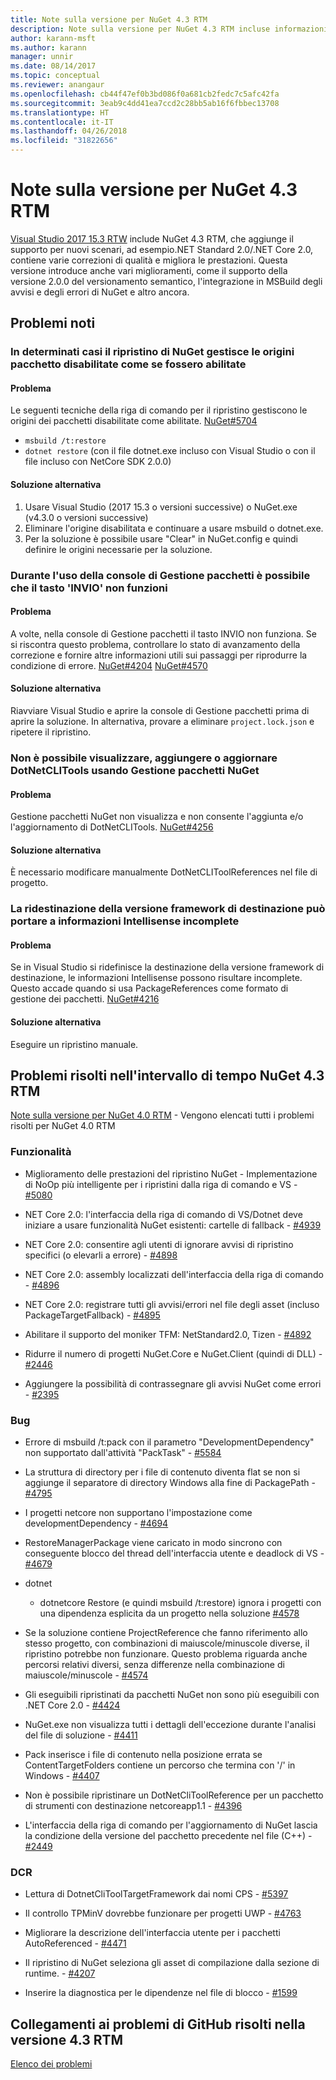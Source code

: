 ```yaml
---
title: Note sulla versione per NuGet 4.3 RTM
description: Note sulla versione per NuGet 4.3 RTM incluse informazioni su problemi noti, correzioni di bug, funzionalità aggiunte e DCR.
author: karann-msft
ms.author: karann
manager: unnir
ms.date: 08/14/2017
ms.topic: conceptual
ms.reviewer: anangaur
ms.openlocfilehash: cb44f47ef0b3bd086f0a681cb2fedc7c5afc42fa
ms.sourcegitcommit: 3eab9c4dd41ea7ccd2c28bb5ab16f6fbbec13708
ms.translationtype: HT
ms.contentlocale: it-IT
ms.lasthandoff: 04/26/2018
ms.locfileid: "31822656"
---
```

# <a name="nuget-43-rtm-release-notes"></a>Note sulla versione per NuGet 4.3 RTM

[Visual Studio 2017 15.3 RTW](https://www.visualstudio.com/news/releasenotes/vs2017-relnotes) include NuGet 4.3 RTM, che aggiunge il supporto per nuovi scenari, ad esempio.NET Standard 2.0/.NET Core 2.0, contiene varie correzioni di qualità e migliora le prestazioni. Questa versione introduce anche vari miglioramenti, come il supporto della versione 2.0.0 del versionamento semantico, l'integrazione in MSBuild degli avvisi e degli errori di NuGet e altro ancora.

## <a name="known-issues"></a>Problemi noti

### <a name="nuget-restore-may-treat-disabled-package-sources-as-enabled-in-some-cases"></a>In determinati casi il ripristino di NuGet gestisce le origini pacchetto disabilitate come se fossero abilitate

#### <a name="issue"></a>Problema

Le seguenti tecniche della riga di comando per il ripristino gestiscono le origini dei pacchetti disabilitate come abilitate. [NuGet#5704](https://github.com/NuGet/Home/issues/5704)
- `msbuild /t:restore`
- `dotnet restore` (con il file dotnet.exe incluso con Visual Studio o con il file incluso con NetCore SDK 2.0.0)

#### <a name="workaround"></a>Soluzione alternativa

1. Usare Visual Studio (2017 15.3 o versioni successive) o NuGet.exe (v4.3.0 o versioni successive)
1. Eliminare l'origine disabilitata e continuare a usare msbuild o dotnet.exe.
1. Per la soluzione è possibile usare "Clear" in NuGet.config e quindi definire le origini necessarie per la soluzione.

### <a name="while-using-package-manager-console-enter-key-may-not-work"></a>Durante l'uso della console di Gestione pacchetti è possibile che il tasto 'INVIO' non funzioni

#### <a name="issue"></a>Problema

A volte, nella console di Gestione pacchetti il tasto INVIO non funziona. Se si riscontra questo problema, controllare lo stato di avanzamento della correzione e fornire altre informazioni utili sui passaggi per riprodurre la condizione di errore. [NuGet#4204](https://github.com/NuGet/Home/issues/4204) [NuGet#4570](https://github.com/NuGet/Home/issues/4570)

#### <a name="workaround"></a>Soluzione alternativa

Riavviare Visual Studio e aprire la console di Gestione pacchetti prima di aprire la soluzione. In alternativa, provare a eliminare `project.lock.json` e ripetere il ripristino.

### <a name="you-are-unable-to-view-add-or-update-dotnetclitools-using-nuget-package-manager"></a>Non è possibile visualizzare, aggiungere o aggiornare DotNetCLITools usando Gestione pacchetti NuGet

#### <a name="issue"></a>Problema

Gestione pacchetti NuGet non visualizza e non consente l'aggiunta e/o l'aggiornamento di DotNetCLITools. [NuGet#4256](https://github.com/NuGet/Home/issues/4256)

#### <a name="workaround"></a>Soluzione alternativa

È necessario modificare manualmente DotNetCLIToolReferences nel file di progetto.

### <a name="retargeting-target-framework-version-may-lead-to-incomplete-intellisense"></a>La ridestinazione della versione framework di destinazione può portare a informazioni Intellisense incomplete

#### <a name="issue"></a>Problema

Se in Visual Studio si ridefinisce la destinazione della versione framework di destinazione, le informazioni Intellisense possono risultare incomplete. Questo accade quando si usa PackageReferences come formato di gestione dei pacchetti. [NuGet#4216](https://github.com/NuGet/Home/issues/4216)

#### <a name="workaround"></a>Soluzione alternativa

Eseguire un ripristino manuale.

## <a name="issues-fixed-in-nuget-43-rtm-timeframe"></a>Problemi risolti nell'intervallo di tempo NuGet 4.3 RTM

[Note sulla versione per NuGet 4.0 RTM](../release-notes/nuget-4.0-RTM.md) - Vengono elencati tutti i problemi risolti per NuGet 4.0 RTM

### <a name="features"></a>Funzionalità

- Miglioramento delle prestazioni del ripristino NuGet - Implementazione di NoOp più intelligente per i ripristini dalla riga di comando e VS - [#5080](https://github.com/NuGet/Home/issues/5080)

- NET Core 2.0: l'interfaccia della riga di comando di VS/Dotnet deve iniziare a usare funzionalità NuGet esistenti: cartelle di fallback - [#4939](https://github.com/NuGet/Home/issues/4939)

- NET Core 2.0: consentire agli utenti di ignorare avvisi di ripristino specifici (o elevarli a errore) - [#4898](https://github.com/NuGet/Home/issues/4898)

- NET Core 2.0: assembly localizzati dell'interfaccia della riga di comando - [#4896](https://github.com/NuGet/Home/issues/4896)

- NET Core 2.0: registrare tutti gli avvisi/errori nel file degli asset (incluso PackageTargetFallback) - [#4895](https://github.com/NuGet/Home/issues/4895)

- Abilitare il supporto del moniker TFM: NetStandard2.0, Tizen - [#4892](https://github.com/NuGet/Home/issues/4892)

- Ridurre il numero di progetti NuGet.Core e NuGet.Client (quindi di DLL) - [#2446](https://github.com/NuGet/Home/issues/2446)

- Aggiungere la possibilità di contrassegnare gli avvisi NuGet come errori - [#2395](https://github.com/NuGet/Home/issues/2395)

### <a name="bugs"></a>Bug

- Errore di msbuild /t:pack con il parametro "DevelopmentDependency" non supportato dall'attività "PackTask" - [#5584](https://github.com/NuGet/Home/issues/5584)

- La struttura di directory per i file di contenuto diventa flat se non si aggiunge il separatore di directory Windows alla fine di PackagePath - [#4795](https://github.com/NuGet/Home/issues/4795)

- I progetti netcore non supportano l'impostazione come developmentDependency - [#4694](https://github.com/NuGet/Home/issues/4694)

- RestoreManagerPackage viene caricato in modo sincrono con conseguente blocco del thread dell'interfaccia utente e deadlock di VS - [#4679](https://github.com/NuGet/Home/issues/4679)

- dotnet
  - dotnetcore Restore (e quindi msbuild /t:restore) ignora i progetti con una dipendenza esplicita da un progetto nella soluzione [#4578](https://github.com/NuGet/Home/issues/4578)

- Se la soluzione contiene ProjectReference che fanno riferimento allo stesso progetto, con combinazioni di maiuscole/minuscole diverse, il ripristino potrebbe non funzionare. Questo problema riguarda anche percorsi relativi diversi, senza differenze nella combinazione di maiuscole/minuscole - [#4574](https://github.com/NuGet/Home/issues/4574)

- Gli eseguibili ripristinati da pacchetti NuGet non sono più eseguibili con .NET Core 2.0 - [#4424](https://github.com/NuGet/Home/issues/4424)

- NuGet.exe non visualizza tutti i dettagli dell'eccezione durante l'analisi del file di soluzione - [#4411](https://github.com/NuGet/Home/issues/4411)

- Pack inserisce i file di contenuto nella posizione errata se ContentTargetFolders contiene un percorso che termina con '/' in Windows - [#4407](https://github.com/NuGet/Home/issues/4407)

- Non è possibile ripristinare un DotNetCliToolReference per un pacchetto di strumenti con destinazione netcoreapp1.1 - [#4396](https://github.com/NuGet/Home/issues/4396)

- L'interfaccia della riga di comando per l'aggiornamento di NuGet lascia la condizione della versione del pacchetto precedente nel file (C++) - [#2449](https://github.com/NuGet/Home/issues/2449)

### <a name="dcrs"></a>DCR

- Lettura di DotnetCliToolTargetFramework dai nomi CPS - [#5397](https://github.com/NuGet/Home/issues/5397)

- Il controllo TPMinV dovrebbe funzionare per progetti UWP - [#4763](https://github.com/NuGet/Home/issues/4763)

- Migliorare la descrizione dell'interfaccia utente per i pacchetti AutoReferenced - [#4471](https://github.com/NuGet/Home/issues/4471)

- Il ripristino di NuGet seleziona gli asset di compilazione dalla sezione di runtime. - [#4207](https://github.com/NuGet/Home/issues/4207)

- Inserire la diagnostica per le dipendenze nel file di blocco - [#1599](https://github.com/NuGet/Home/issues/1599)

## <a name="links-to-github-issues-fixed-in-43-rtm"></a>Collegamenti ai problemi di GitHub risolti nella versione 4.3 RTM

[Elenco dei problemi](https://github.com/NuGet/Home/issues?q=is%3Aissue+is%3Aclosed+milestone%3A%224.3")

